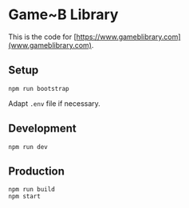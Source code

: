 # Game~B Library

This is the code for [https://www.gameblibrary.com](www.gameblibrary.com).

## Setup

```
npm run bootstrap
```

Adapt `.env` file if necessary.

## Development

```
npm run dev
```

## Production

```
npm run build
npm start
```

